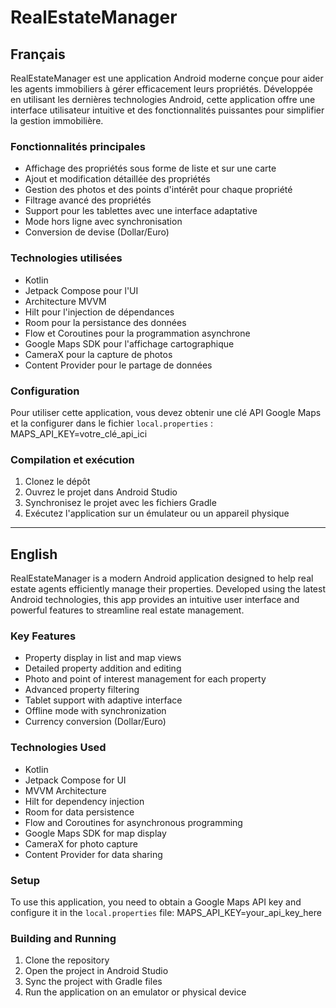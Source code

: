 # RealEstateManager

## Français

RealEstateManager est une application Android moderne conçue pour aider les agents immobiliers à gérer efficacement leurs propriétés. Développée en utilisant les dernières technologies Android, cette application offre une interface utilisateur intuitive et des fonctionnalités puissantes pour simplifier la gestion immobilière.

### Fonctionnalités principales

- Affichage des propriétés sous forme de liste et sur une carte
- Ajout et modification détaillée des propriétés
- Gestion des photos et des points d'intérêt pour chaque propriété
- Filtrage avancé des propriétés
- Support pour les tablettes avec une interface adaptative
- Mode hors ligne avec synchronisation
- Conversion de devise (Dollar/Euro)

### Technologies utilisées

- Kotlin
- Jetpack Compose pour l'UI
- Architecture MVVM
- Hilt pour l'injection de dépendances
- Room pour la persistance des données
- Flow et Coroutines pour la programmation asynchrone
- Google Maps SDK pour l'affichage cartographique
- CameraX pour la capture de photos
- Content Provider pour le partage de données

### Configuration

Pour utiliser cette application, vous devez obtenir une clé API Google Maps et la configurer dans le fichier `local.properties` : MAPS_API_KEY=votre_clé_api_ici

### Compilation et exécution

1. Clonez le dépôt
2. Ouvrez le projet dans Android Studio
3. Synchronisez le projet avec les fichiers Gradle
4. Exécutez l'application sur un émulateur ou un appareil physique

---

<a name="english"></a>
## English

RealEstateManager is a modern Android application designed to help real estate agents efficiently manage their properties. Developed using the latest Android technologies, this app provides an intuitive user interface and powerful features to streamline real estate management.

### Key Features

- Property display in list and map views
- Detailed property addition and editing
- Photo and point of interest management for each property
- Advanced property filtering
- Tablet support with adaptive interface
- Offline mode with synchronization
- Currency conversion (Dollar/Euro)

### Technologies Used

- Kotlin
- Jetpack Compose for UI
- MVVM Architecture
- Hilt for dependency injection
- Room for data persistence
- Flow and Coroutines for asynchronous programming
- Google Maps SDK for map display
- CameraX for photo capture
- Content Provider for data sharing

### Setup

To use this application, you need to obtain a Google Maps API key and configure it in the `local.properties` file: MAPS_API_KEY=your_api_key_here

### Building and Running

1. Clone the repository
2. Open the project in Android Studio
3. Sync the project with Gradle files
4. Run the application on an emulator or physical device
